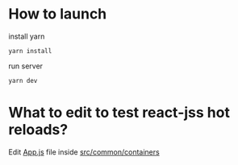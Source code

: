 # How to launch

install yarn
```
yarn install
```

run server

```
yarn dev
```

# What to edit to test react-jss hot reloads?

Edit [App.js](/src/common/containers/App.js) file inside [src/common/containers](src/common/containers)